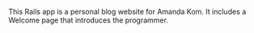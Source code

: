 This Rails app is a personal blog website for Amanda Kom. It includes a Welcome page that introduces the programmer.
